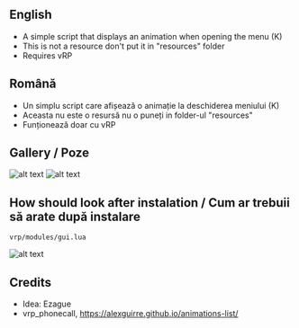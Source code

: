 English
- 
- A simple script that displays an animation when opening the menu (K)
- This is not a resource don't put it in "resources" folder
- Requires vRP

Română
-
- Un simplu script care afișează o animație la deschiderea meniului (K)
- Aceasta nu este o resursă nu o puneți in folder-ul "resources"
- Funționează doar cu vRP

Gallery / Poze
-

![alt text](https://i.imgur.com/XFuWy0m.png) ![alt text](https://i.imgur.com/vSNv1P5.png)

How should look after instalation / Cum ar trebuii să arate după instalare
-
   `vrp/modules/gui.lua`

![alt text](https://i.imgur.com/yubDwGj.png)

Credits
-
- Idea: Ezague
- vrp_phonecall, https://alexguirre.github.io/animations-list/

